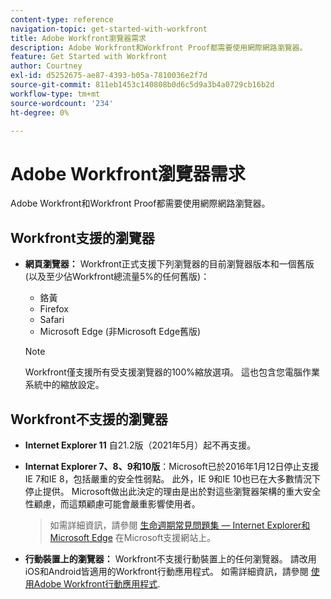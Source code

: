 ```yaml
---
content-type: reference
navigation-topic: get-started-with-workfront
title: Adobe Workfront瀏覽器需求
description: Adobe Workfront和Workfront Proof都需要使用網際網路瀏覽器。
feature: Get Started with Workfront
author: Courtney
exl-id: d5252675-ae87-4393-b05a-7810036e2f7d
source-git-commit: 811eb1453c140808b0d6c5d9a3b4a0729cb16b2d
workflow-type: tm+mt
source-wordcount: '234'
ht-degree: 0%

---
```


# Adobe Workfront瀏覽器需求

<!--Audited: 01/2024-->

Adobe Workfront和Workfront Proof都需要使用網際網路瀏覽器。

## Workfront支援的瀏覽器

* **網頁瀏覽器：** Workfront正式支援下列瀏覽器的目前瀏覽器版本和一個舊版(以及至少佔Workfront總流量5%的任何舊版)：

   * 鉻黃
   * Firefox
   * Safari
   * Microsoft Edge (非Microsoft Edge舊版)

  >[!NOTE]
  >
  >Workfront僅支援所有受支援瀏覽器的100%縮放選項。 這也包含您電腦作業系統中的縮放設定。

## Workfront不支援的瀏覽器

* **Internet Explorer 11** 自21.2版（2021年5月）起不再支援。

* **Internat Explorer 7、8、9和10版**：Microsoft已於2016年1月12日停止支援IE 7和IE 8，包括嚴重的安全性弱點。 此外，IE 9和IE 10也已在大多數情況下停止提供。 Microsoft做出此決定的理由是出於對這些瀏覽器架構的重大安全性顧慮，而這類顧慮可能會嚴重影響使用者。
  >如需詳細資訊，請參閱 [生命週期常見問題集 — Internet Explorer和Microsoft Edge](https://support.microsoft.com/en-us/help/17454/lifecycle-faq-internet-explorer) 在Microsoft支援網站上。 <!--the title of this page changes; ensure accuracy-->

* **行動裝置上的瀏覽器：** Workfront不支援行動裝置上的任何瀏覽器。 請改用iOS和Android皆適用的Workfront行動應用程式。 如需詳細資訊，請參閱 [使用Adobe Workfront行動應用程式](../workfront-basics/mobile-apps/using-the-workfront-mobile-app/use-the-mobile-app.md).



